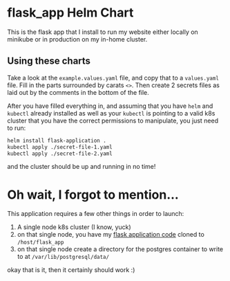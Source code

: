 # flask_app Helm Chart
This is the flask app that I install to run my website either locally on minikube or in production on my in-home cluster.

## Using these charts
Take a look at the `example.values.yaml` file, and copy that to a `values.yaml` file. Fill in the parts surrounded by carats `<>`. Then create 2 secrets files as laid out by the comments in the bottom of the file.

After you have filled everything in, and assuming that you have `helm` and `kubectl` already installed as well as your `kubectl` is pointing to a valid k8s cluster that you have the correct permissions to manipulate, you just need to run:

```bash
helm install flask-application .
kubectl apply ./secret-file-1.yaml
kubectl apply ./secret-file-2.yaml
```

and the cluster should be up and running in no time!

# Oh wait, I forgot to mention...
This application requires a few other things in order to launch:
1. A single node k8s cluster (I know, yuck)
2. on that single node, you have my [flask application code](https://github.com/Romanmc72/flask_app) cloned to `/host/flask_app`
3. on that single node create a directory for the postgres container to write to at `/var/lib/postgresql/data/`

okay that is it, then it certainly should work :)
